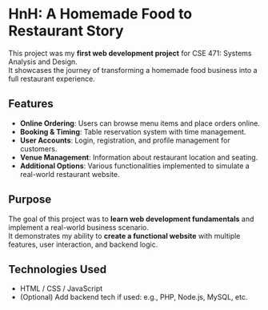 # HnH: A Homemade Food to Restaurant Story

This project was my **first web development project** for CSE 471: Systems Analysis and Design.  
It showcases the journey of transforming a homemade food business into a full restaurant experience.

## Features

- **Online Ordering**: Users can browse menu items and place orders online.  
- **Booking & Timing**: Table reservation system with time management.  
- **User Accounts**: Login, registration, and profile management for customers.  
- **Venue Management**: Information about restaurant location and seating.  
- **Additional Options**: Various functionalities implemented to simulate a real-world restaurant website.

## Purpose

The goal of this project was to **learn web development fundamentals** and implement a real-world business scenario.  
It demonstrates my ability to **create a functional website** with multiple features, user interaction, and backend logic.

## Technologies Used

- HTML / CSS / JavaScript  
- (Optional) Add backend tech if used: e.g., PHP, Node.js, MySQL, etc.


